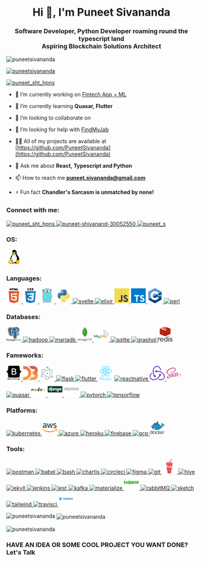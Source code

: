 <h1 align="center">Hi 👋, I'm Puneet Sivananda</h1>
<h3 align="center">Software Developer, Python Developer roaming round the typescript land
    <br/>Aspiring Blockchain Solutions Architect</h3>

<p align="left"> <img src="https://komarev.com/ghpvc/?username=puneetsivananda&label=Profile%20views&color=0e75b6&style=flat" alt="puneetsivananda" /> </p>

<p align="left"> <a href="https://github.com/ryo-ma/github-profile-trophy"><img src="https://github-profile-trophy.vercel.app/?username=puneetsivananda" alt="puneetsivananda" /></a> </p>

<p align="left"> <a href="https://twitter.com/puneet_sht_hpns" target="blank"><img src="https://img.shields.io/twitter/follow/puneet_sht_hpns?logo=twitter&style=for-the-badge" alt="puneet_sht_hpns" /></a> </p>

- 🔭 I’m currently working on [Fintech App + ML](https://ytube-projects-phucqh4oh-puneetsivananda.vercel.app/)

- 🌱 I’m currently learning **Quasar, Flutter**

- 👯 I’m looking to collaborate on 

- 🤝 I’m looking for help with [FindMyJab](https://github.com/PuneetSivananda/getajab.com)

- 👨‍💻 All of my projects are available at [https://github.com/PuneetSivananda](https://github.com/PuneetSivananda)

- 💬 Ask me about **React, Typescript and Python**

- 📫 How to reach me **puneet.sivananda@gmail.com**

- ⚡ Fun fact **Chandler's Sarcasm is unmatched by none!**

<h3 align="left">Connect with me:</h3>
<p align="left">
<a href="https://twitter.com/puneet_sht_hpns" target="blank">
    <img align="center" src="https://raw.githubusercontent.com/rahuldkjain/github-profile-readme-generator/master/src/images/icons/Social/twitter.svg" alt="puneet_sht_hpns" height="30" width="40" />
</a>
<a href="https://linkedin.com/in/puneet-shivanand-30052550" target="blank">
    <img align="center" src="https://raw.githubusercontent.com/rahuldkjain/github-profile-readme-generator/master/src/images/icons/Social/linked-in-alt.svg" alt="puneet-shivanand-30052550" height="30" width="40" />
</a>
<a href="https://instagram.com/puneet_s" target="blank">
    <img align="center" src="https://raw.githubusercontent.com/rahuldkjain/github-profile-readme-generator/master/src/images/icons/Social/instagram.svg" alt="puneet_s" height="30" width="40" />
</a>
</p>

<p align="left"> 
    <h3 align="left">OS:</h3>
    <a href="https://www.linux.org/" target="_blank"> 
        <img src="https://raw.githubusercontent.com/devicons/devicon/master/icons/linux/linux-original.svg" alt="linux" width="40" height="40"/> 
    </a>
</p>


<p align="left"> 
    <h3 align="left">Languages:</h3>
    <a href="https://www.w3.org/html/"  
        target="_blank"> <img src="https://raw.githubusercontent.com/devicons/devicon/master/icons/html5/html5-original-wordmark.svg" alt="html5" width="40" height="40"/>
    </a>
    <a href="https://www.w3schools.com/css/"    
        target="_blank"> <img src="https://raw.githubusercontent.com/devicons/devicon/master/icons/css3/css3-original-wordmark.svg" alt="css3" width="40" height="40"/>
    </a> 
    <a href="https://golang.org" target="_blank">   
        <img src="https://raw.githubusercontent.com/devicons/devicon/master/icons/go/go-original.svg" alt="go" width="40" height="40"/>
    </a> 
    <a href="https://www.python.org" target="_blank"> 
        <img src="https://raw.githubusercontent.com/devicons/devicon/master/icons/python/python-original.svg" alt="python" width="40" height="40"/> 
    </a>
    <a href="https://svelte.dev" target="_blank"> 
        <img src="https://upload.wikimedia.org/wikipedia/commons/1/1b/Svelte_Logo.svg" alt="svelte" width="40" height="40"/> 
    </a> 
    <a href="https://elixir-lang.org" target="_blank"> 
        <img src="https://www.vectorlogo.zone/logos/elixir-lang/elixir-lang-icon.svg" alt="elixir" width="40" height="40"/> 
    </a>
    <a href="https://developer.mozilla.org/en-US/   
        docs/Web/JavaScript" target="_blank"> <img src="https://raw.githubusercontent.com/devicons/devicon/master/icons/javascript/javascript-original.svg" alt="javascript" width="40" height="40"/>
    </a> 
    <a href="https://www.typescriptlang.org/" target="_blank"> 
        <img src="https://raw.githubusercontent.com/devicons/devicon/master/icons/typescript/typescript-original.svg" alt="typescript" width="40" height="40"/>
    </a> 
    <a href="https://www.w3schools.com/cpp/"    
        target="_blank"> 
            <img src="https://raw.githubusercontent.com/devicons/devicon/master/icons/cplusplus/cplusplus-original.svg" alt="cplusplus" width="40" height="40"/>
    </a>
    <a href="https://www.perl.org/"     
        target="_blank"> <img src="https://api.iconify.design/logos-perl.svg" alt="perl" width="40" height="40"/>
    </a> 
</p>

<p align="left"> 
    <h3 align="left">Databases:</h3>
    <a href="https://www.postgresql.org" target="_blank"> 
        <img src="https://raw.githubusercontent.com/devicons/devicon/master/icons/postgresql/postgresql-original-wordmark.svg" alt="postgresql" width="40" height="40"/>
    </a>
    <a href="https://hadoop.apache.org/"    
        target="_blank"> 
        <img src="https://www.vectorlogo.zone/logos/apache_hadoop/apache_hadoop-icon.svg" alt="hadoop" width="40" height="40"/>
    </a> 
    <a href="https://mariadb.org/" target="_blank">     
        <img src="https://www.vectorlogo.zone/logos/mariadb/mariadb-icon.svg" alt="mariadb" width="40" height="40"/>
    </a> 
    <a href="https://www.mongodb.com/" target="_blank"> <img src="https://raw.githubusercontent.com/devicons/devicon/master/icons/mongodb/mongodb-original-wordmark.svg" alt="mongodb" width="40" height="40"/>
    </a> 
    <a href="https://www.mysql.com/" target="_blank"> <img src="https://raw.githubusercontent.com/devicons/devicon/master/icons/mysql/mysql-original-wordmark.svg" alt="mysql" width="40" height="40"/>
    </a> 
        <a href="https://www.sqlite.org/"   
        target="_blank"> <img src="https://www.vectorlogo.zone/logos/sqlite/sqlite-icon.svg" alt="sqlite" width="40" height="40"/>
    </a> 
    <a href="https://graphql.org" target="_blank">  
        <img src="https://www.vectorlogo.zone/logos/graphql/graphql-icon.svg" alt="graphql" width="40" height="40"/>
    </a>
    <a href="https://redis.io" target="_blank">     
        <img src="https://raw.githubusercontent.com/devicons/devicon/master/icons/redis/redis-original-wordmark.svg" alt="redis" width="40" height="40"/>
    </a> 
</p>

<p align="left"> 
    <h3 align="left">Fameworks:</h3>
        <a href="https://getbootstrap.com" target="_blank">     
            <img src="https://raw.githubusercontent.com/devicons/devicon/master/icons/bootstrap/bootstrap-plain-wordmark.svg" alt="bootstrap" width="40" height="40"/>
        </a>
        <a href="https://d3js.org/" target="_blank">    
            <img src="https://raw.githubusercontent.com/devicons/devicon/master/icons/d3js/d3js-original.svg" alt="d3js" width="40" height="40"/>
        </a> 
        <a href="https://www.electronjs.org"    
        target="_blank"> 
            <img src="https://raw.githubusercontent.com/devicons/devicon/master/icons/electron/electron-original.svg" alt="electron" width="40" height="40"/>
        </a>  
        <a href="https://flask.palletsprojects.com/"    
        target="_blank"> 
            <img src="https://www.vectorlogo.zone/logos/pocoo_flask/pocoo_flask-icon.svg" alt="flask" width="40" height="40"/>
        </a> 
        <a href="https://flutter.dev" target="_blank">  
            <img src="https://www.vectorlogo.zone/logos/flutterio/flutterio-icon.svg" alt="flutter" width="40" height="40"/>
        </a>
        <a href="https://reactjs.org/" target="_blank">     
        <img src="https://raw.githubusercontent.com/devicons/devicon/master/icons/react/react-original-wordmark.svg" alt="react" width="40" height="40"/></a>
    </a> 
    <a href="https://reactnative.dev/"  
        target="_blank"> <img src="https://reactnative.dev/img/header_logo.svg" alt="reactnative" width="40" height="40"/>
    </a> 
    <a href="https://redux.js.org" target="_blank">     
        <img src="https://raw.githubusercontent.com/devicons/devicon/master/icons/redux/redux-original.svg" alt="redux" width="40" height="40"/>
    </a> 
    <a href="https://sass-lang.com"     
        target="_blank"> <img src="https://raw.githubusercontent.com/devicons/devicon/master/icons/sass/sass-original.svg" alt="sass" width="40" height="40"/>
    </a>  
    <a href="https://quasar.dev/" target="_blank">  
        <img src="https://cdn.quasar.dev/logo/svg/quasar-logo.svg" alt="quasar" width="40" height="40"/>
    </a>
        <a href="https://nodejs.org" target="_blank">   
        <img src="https://raw.githubusercontent.com/devicons/devicon/master/icons/nodejs/nodejs-original-wordmark.svg" alt="nodejs" width="40" height="40"/>
    </a> 
    <a href="https://www.djangoproject.com/"    
        target="_blank"> <img src="https://raw.githubusercontent.com/devicons/devicon/master/icons/django/django-original.svg" alt="django" width="40" height="40"/>
    </a> 
    <a href="https://expressjs.com"     
        target="_blank"> <img src="https://raw.githubusercontent.com/devicons/devicon/master/icons/express/express-original-wordmark.svg" alt="express" width="40" height="40"/>
    </a> 
    <a href="https://pytorch.org/"    
        target="_blank"> <img src="https://www.vectorlogo.zone/logos/pytorch/pytorch-icon.svg" alt="pytorch" width="40" height="40"/>
    </a>
    <a href="https://www.tensorflow.org" target="_blank"> 
        <img src="https://www.vectorlogo.zone/logos/tensorflow/tensorflow-icon.svg" alt="tensorflow" width="40" height="40"/>
    </a> 
</h3>

<p align="left"> 
<h3 align="left">Platforms:</h3>
    <a href="https://kubernetes.io"     
        target="_blank"> <img src="https://www.vectorlogo.zone/logos/kubernetes/kubernetes-icon.svg" alt="kubernetes" width="40" height="40"/>
    </a>
    <a href="https://aws.amazon.com" target="_blank"> 
        <img src="https://raw.githubusercontent.com/devicons/devicon/master/icons/amazonwebservices/amazonwebservices-original-wordmark.svg" alt="aws" width="40" height="40"/>
    </a> 
    <a href="https://azure.microsoft.com/en-in/" target="_blank">   
        <img src="https://www.vectorlogo.zone/logos/microsoft_azure/microsoft_azure-icon.svg" alt="azure" width="40" height="40"/>
    </a>   
    <a href="https://heroku.com" target="_blank">   
        <img src="https://www.vectorlogo.zone/logos/heroku/heroku-icon.svg" alt="heroku" width="40" height="40"/>
    </a>
    <a href="https://firebase.google.com/"  
        target="_blank"> <img src="https://www.vectorlogo.zone/logos/firebase/firebase-icon.svg" alt="firebase" width="40" height="40"/>
    </a>  
    <a href="https://cloud.google.com"  
        target="_blank"> <img src="https://www.vectorlogo.zone/logos/google_cloud/google_cloud-icon.svg" alt="gcp" width="40" height="40"/>
    </a> 
    <a href="https://www.docker.com/"   
        target="_blank"> 
        <img src="https://raw.githubusercontent.com/devicons/devicon/master/icons/docker/docker-original-wordmark.svg" alt="docker" width="40" height="40"/>
    </a> 
    
</p>

<p align="left">
    <h3 align="left">Tools:</h3>
    <a href="https://postman.com" target="_blank">  
        <img src="https://www.vectorlogo.zone/logos/getpostman/getpostman-icon.svg" alt="postman" width="40" height="40"/>
    </a>
    <a href="https://babeljs.io/" target="_blank"> 
        <img src="https://www.vectorlogo.zone/logos/babeljs/babeljs-icon.svg" alt="babel" width="40" height="40"/>
    </a> 
    <a href="https://www.gnu.org/software/bash/" target="_blank"> 
        <img src="https://www.vectorlogo.zone/logos/gnu_bash/gnu_bash-icon.svg" alt="bash" width="40" height="40"/>
    </a>  
    <a href="https://www.chartjs.org" target="_blank"> 
        <img src="https://www.chartjs.org/media/logo-title.svg" alt="chartjs" width="40" height="40"/>
    </a> 
    <a href="https://circleci.com" target="_blank">     
        <img src="https://www.vectorlogo.zone/logos/circleci/circleci-icon.svg" alt="circleci" width="40" height="40"/>
    </a> 
    <a href="https://www.figma.com/"    
        target="_blank"> <img src="https://www.vectorlogo.zone/logos/figma/figma-icon.svg" alt="figma" width="40" height="40"/>
    </a> 
    <a href="https://git-scm.com/" target="_blank">     
        <img src="https://www.vectorlogo.zone/logos/git-scm/git-scm-icon.svg" alt="git" width="40" height="40"/>
    </a> 
    <a href="https://gulpjs.com" target="_blank">   
        <img src="https://raw.githubusercontent.com/devicons/devicon/master/icons/gulp/gulp-plain.svg" alt="gulp" width="40" height="40"/>
    </a>
    <a href="https://hive.apache.org/"  
        target="_blank"> <img src="https://www.vectorlogo.zone/logos/apache_hive/apache_hive-icon.svg" alt="hive" width="40" height="40"/>
    </a>
    <a href="https://jekyllrb.com/"     
        target="_blank"> <img src="https://www.vectorlogo.zone/logos/jekyllrb/jekyllrb-icon.svg" alt="jekyll" width="40" height="40"/>
    </a> 
    <a href="https://www.jenkins.io"    
        target="_blank"> 
        <img src="https://www.vectorlogo.zone/logos/jenkins/jenkins-icon.svg" alt="jenkins" width="40" height="40"/>
    </a> 
    <a href="https://jestjs.io" target="_blank">    
        <img src="https://www.vectorlogo.zone/logos/jestjsio/jestjsio-icon.svg" alt="jest" width="40" height="40"/>
    </a> 
    <a href="https://kafka.apache.org/"     
        target="_blank"> <img src="https://www.vectorlogo.zone/logos/apache_kafka/apache_kafka-icon.svg" alt="kafka" width="40" height="40"/>
    </a> 
    <a href="https://materializecss.com/"   
        target="_blank"> <img src="https://raw.githubusercontent.com/prplx/svg-logos/5585531d45d294869c4eaab4d7cf2e9c167710a9/svg/materialize.svg" alt="materialize" width="40" height="40"/>
    </a> 
    <a href="https://www.nginx.com"     
        target="_blank"> <img src="https://raw.githubusercontent.com/devicons/devicon/master/icons/nginx/nginx-original.svg" alt="nginx" width="40" height="40"/>
    </a> 
    <a href="https://www.rabbitmq.com"   target="_blank"> <img src="https://www.vectorlogo.zone/logos/rabbitmq/rabbitmq-icon.svg" alt="rabbitMQ" width="40" height="40"/>
    </a> 
    <a href="https://www.sketch.com/"   
        target="_blank"> <img src="https://www.vectorlogo.zone/logos/sketchapp/sketchapp-icon.svg" alt="sketch" width="40" height="40"/>
    </a> 
    <a href="https://tailwindcss.com/"  
        target="_blank"> <img src="https://www.vectorlogo.zone/logos/tailwindcss/tailwindcss-icon.svg" alt="tailwind" width="40" height="40"/>
    </a> 
    <a href="https://travis-ci.org" target="_blank"> 
        <img src="https://www.vectorlogo.zone/logos/travis-ci/travis-ci-icon.svg" alt="travisci" width="40" height="40"/>
    </a> 
    <a href="https://webpack.js.org" target="_blank"> 
        <img src="https://raw.githubusercontent.com/devicons/devicon/d00d0969292a6569d45b06d3f350f463a0107b0d/icons/webpack/webpack-original-wordmark.svg" alt="webpack" width="40" height="40"/>
    </a> 
</p>
<p><img align="left" src="https://github-readme-stats.vercel.app/api/top-langs?username=puneetsivananda&show_icons=true&locale=en&layout=compact" alt="puneetsivananda" /></p>

<p>&nbsp;<img align="center" src="https://github-readme-stats.vercel.app/api?username=puneetsivananda&show_icons=true&locale=en" alt="puneetsivananda" /></p>

<p><img align="center" src="https://github-readme-streak-stats.herokuapp.com/?user=puneetsivananda&" alt="puneetsivananda" /></p>


<h3 align-"center">HAVE AN IDEA OR SOME COOL PROJECT YOU WANT DONE? Let's Talk</h3>
